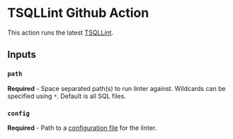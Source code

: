 # TSQLLint Github Action

This action runs the latest [TSQLLint](https://github.com/tsqllint/tsqllint).

## Inputs

### `path`

**Required** - Space separated path(s) to run linter against.
Wildcards can be specified using `*`.
Default is all SQL files.

### `config`

**Required** - Path to a [configuration file](https://github.com/tsqllint/tsqllint#configuration)
for the linter.
